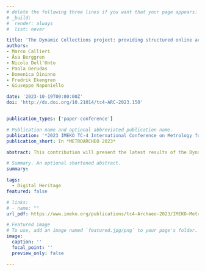 ```yaml
---
# delete the following three lines if you want that your page appears:
# _build:
#  render: always
#  list: never

title: 'The Dynamic Collections project: providing structured online access to digital replicas'
authors:
- Marco Callieri
- Åsa Berggren
- Nicolo Dell'Unto
- Paola Derudas
- Domenica Dininno
- Fredrik Ekengren
- Giuseppe Naponiello

date: '2023-10-19T00:00:00Z'
doi: 'http://dx.doi.org/10.21014/tc4-ARC-2023.150'


publication_types: ['paper-conference']

# Publication name and optional abbreviated publication name.
publication: '*2023 IMEKO TC-4 International Conference on Metrology for Archaeology and Cultural Heritage*'
publication_short: In *METROARCHEO 2023*

abstract: This contribution will present the latest results of the Dynamic Collections project, highlighting the evolution of the approach, methodologies and tools. The core idea behind the project was to explore the possibilities of working online, for teaching and study purposes, with high-resolution digital replicas of archaeological artefacts, going beyond the single-object approach. To this aim, the project built an archive of high-resolution digital models, and designed and implemented an online platform that makes it possible to build, annotate and share a custom assemblage of the objects in the archive (a Dynamic Collection, that is). These annotated collections can be the pivot element in the definition of collaborative workflows and shared research/teaching environments.

# Summary. An optional shortened abstract.
summary: 

tags:
  - Digital Heritage
featured: false

# links:
# - name: ""
url_pdf: https://www.imeko.org/publications/tc4-Archaeo-2023/IMEKO-MetroArchaeo-2023-150.pdf

# Featured image
# To use, add an image named `featured.jpg/png` to your page's folder.
image:
  caption: ''
  focal_point: ''
  preview_only: false

---
```


